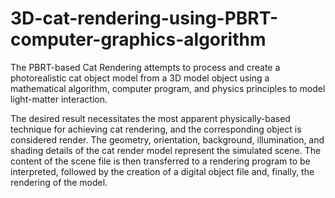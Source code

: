# 3D-cat-rendering-using-PBRT-computer-graphics-algorithm
The PBRT-based Cat Rendering attempts to process and create a photorealistic cat object model from a 3D model object using a mathematical algorithm, computer program, and physics principles to model light-matter interaction.

The desired result necessitates the most apparent physically-based technique for achieving cat rendering, and the corresponding object is considered render.
The geometry, orientation, background, illumination, and shading details of the cat render model represent the simulated scene. The content of the scene file is then transferred to a rendering program to be interpreted, followed by the creation of a digital object file and, finally, the rendering of the model.
